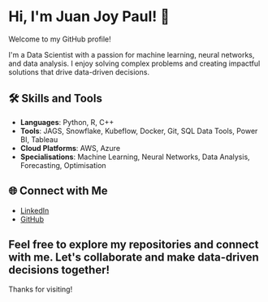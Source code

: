 # Hi, I'm Juan Joy Paul! 👋

Welcome to my GitHub profile!

I'm a Data Scientist with a passion for machine learning, neural networks, and data analysis. I enjoy solving complex problems and creating impactful solutions that drive data-driven decisions.

## 🛠️ Skills and Tools

- **Languages**: Python, R, C++
- **Tools**: JAGS, Snowflake, Kubeflow, Docker, Git, SQL Data Tools, Power BI, Tableau
- **Cloud Platforms**: AWS, Azure
- **Specialisations**: Machine Learning, Neural Networks, Data Analysis, Forecasting, Optimisation

## 🌐 Connect with Me

- [LinkedIn](#https://www.linkedin.com/in/juan-joy-paul/)
- [GitHub](#)

Feel free to explore my repositories and connect with me. Let's collaborate and make data-driven decisions together!
---
Thanks for visiting!
